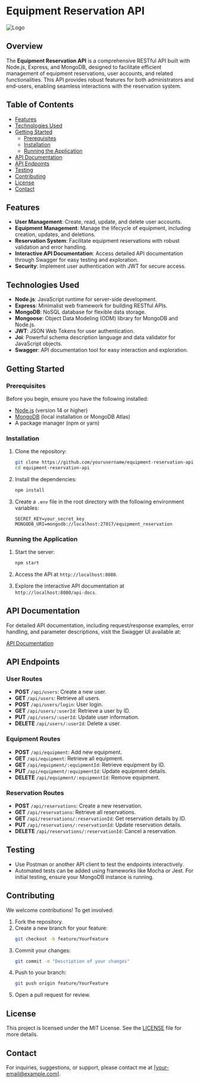 # Equipment Reservation API

![Logo](path/to/logo.png) <!-- Optional: Add your project logo -->

## Overview

The **Equipment Reservation API** is a comprehensive RESTful API built with Node.js, Express, and MongoDB, designed to facilitate efficient management of equipment reservations, user accounts, and related functionalities. This API provides robust features for both administrators and end-users, enabling seamless interactions with the reservation system.

## Table of Contents
- [Features](#features)
- [Technologies Used](#technologies-used)
- [Getting Started](#getting-started)
  - [Prerequisites](#prerequisites)
  - [Installation](#installation)
  - [Running the Application](#running-the-application)
- [API Documentation](#api-documentation)
- [API Endpoints](#api-endpoints)
- [Testing](#testing)
- [Contributing](#contributing)
- [License](#license)
- [Contact](#contact)

## Features
- **User Management**: Create, read, update, and delete user accounts.
- **Equipment Management**: Manage the lifecycle of equipment, including creation, updates, and deletions.
- **Reservation System**: Facilitate equipment reservations with robust validation and error handling.
- **Interactive API Documentation**: Access detailed API documentation through Swagger for easy testing and exploration.
- **Security**: Implement user authentication with JWT for secure access.

## Technologies Used
- **Node.js**: JavaScript runtime for server-side development.
- **Express**: Minimalist web framework for building RESTful APIs.
- **MongoDB**: NoSQL database for flexible data storage.
- **Mongoose**: Object Data Modeling (ODM) library for MongoDB and Node.js.
- **JWT**: JSON Web Tokens for user authentication.
- **Joi**: Powerful schema description language and data validator for JavaScript objects.
- **Swagger**: API documentation tool for easy interaction and exploration.

## Getting Started

### Prerequisites
Before you begin, ensure you have the following installed:
- [Node.js](https://nodejs.org/) (version 14 or higher)
- [MongoDB](https://www.mongodb.com/) (local installation or MongoDB Atlas)
- A package manager (npm or yarn)

### Installation
1. Clone the repository:
   ```bash
   git clone https://github.com/yourusername/equipment-reservation-api.git
   cd equipment-reservation-api
   ```

2. Install the dependencies:
   ```bash
   npm install
   ```

3. Create a `.env` file in the root directory with the following environment variables:
   ```plaintext
   SECRET_KEY=your_secret_key
   MONGODB_URI=mongodb://localhost:27017/equipment_reservation
   ```

### Running the Application
1. Start the server:
   ```bash
   npm start
   ```

2. Access the API at `http://localhost:8080`.

3. Explore the interactive API documentation at `http://localhost:8080/api-docs`.

## API Documentation
For detailed API documentation, including request/response examples, error handling, and parameter descriptions, visit the Swagger UI available at:

[API Documentation](http://localhost:8080/api-docs)

## API Endpoints
### User Routes
- **POST** `/api/users`: Create a new user.
- **GET** `/api/users`: Retrieve all users.
- **POST** `/api/users/login`: User login.
- **GET** `/api/users/:userId`: Retrieve a user by ID.
- **PUT** `/api/users/:userId`: Update user information.
- **DELETE** `/api/users/:userId`: Delete a user.

### Equipment Routes
- **POST** `/api/equipment`: Add new equipment.
- **GET** `/api/equipment`: Retrieve all equipment.
- **GET** `/api/equipment/:equipmentId`: Retrieve equipment by ID.
- **PUT** `/api/equipment/:equipmentId`: Update equipment details.
- **DELETE** `/api/equipment/:equipmentId`: Remove equipment.

### Reservation Routes
- **POST** `/api/reservations`: Create a new reservation.
- **GET** `/api/reservations`: Retrieve all reservations.
- **GET** `/api/reservations/:reservationId`: Get reservation details by ID.
- **PUT** `/api/reservations/:reservationId`: Update reservation details.
- **DELETE** `/api/reservations/:reservationId`: Cancel a reservation.

## Testing
- Use Postman or another API client to test the endpoints interactively.
- Automated tests can be added using frameworks like Mocha or Jest. For initial testing, ensure your MongoDB instance is running.

## Contributing
We welcome contributions! To get involved:
1. Fork the repository.
2. Create a new branch for your feature:
   ```bash
   git checkout -b feature/YourFeature
   ```
3. Commit your changes:
   ```bash
   git commit -m "Description of your changes"
   ```
4. Push to your branch:
   ```bash
   git push origin feature/YourFeature
   ```
5. Open a pull request for review.

## License
This project is licensed under the MIT License. See the [LICENSE](LICENSE) file for more details.

## Contact
For inquiries, suggestions, or support, please contact me at [your-email@example.com]. 

